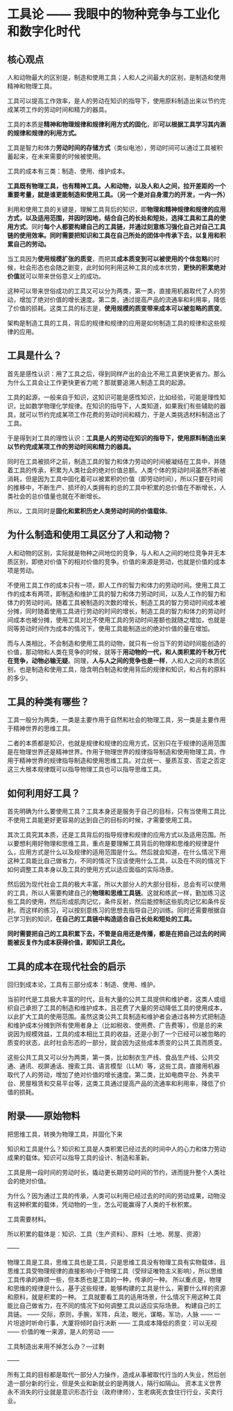# 工具论 —— 我眼中的物种竞争与工业化和数字化时代

## 核心观点

人和动物最大的区别是，制造和使用工具；人和人之间最大的区别，是制造和使用精神和物理工具。

工具可以提高工作效率，是人的劳动在知识的指导下，使用原料制造出来以节约完成某项工作的劳动时间和精力的器具。

工具的本质是**精神和物理规律和规律利用方式的固化**，即**可以根据工具学习其内涵的规律和规律的利用方式。**

工具是智力和体力**劳动时间的存储方式**（类似电池），劳动时间可以通过工具被积蓄起来，在未来需要的时候被使用。

工具的成本有三类：制造、使用、维护成本。

**工具既有物理工具，也有精神工具。人和动物，以及人和人之间，拉开差距的一个重要考量，就是谁更能制造和使用工具。（另一个是对自身潜力的开发，一内一外）**

利用和使用工具的关键是，理解工具背后的知识，即**物理和精神规律和规律的应用方式，以及适用范围，并因时因地，结合自己的长处和短处，选择工具和工具的使用方式**。同时**每个人都要构建自己的工具链，并通过刻意练习强化自己对自己工具链的使用效率。同时需要把知识和工具在自己所处的团体中传承下去，以复用和积累自己的劳动。**

当工具因为**使用规模扩张的质变**，而把其**成本质变到可以被使用的个体忽略**的时候，社会形态也会随之剧变，此时如何利用这种工具的成本优势，**更快的积累绝对价值**就可以带来世俗意义上的成功。

这种可以带来世俗成功的工具又可以分为两类，第一类，直接用机器取代了人的劳动，增加了绝对价值的增长速度。第二类，通过提高产品的流通率和利用率，降低了价值的损耗。这类工具的标志是，**使用规模的质变带来成本可以被忽略的质变**。

架构是制造工具的工具，背后的规律和规律的应用是如何制造工具的规律和这些规律的应用。



## 工具是什么？

首先是感性认识：用了工具之后，得到同样产出的会比不用工具更快更省力。那么为什么工具会让工作更快更省力呢？那就要追溯人制造工具的起源。

工具的起源，一般来自于知识，这知识可能是感性知识，比如经验，可能是理性知识，比如数学物理化学规律。在知识的指导下，人类知道，如果我们有些辅助的器具，就可以节约完成某项工作花费的劳动时间和精力，于是人类挑选材料制造出了工具。

于是得到对工具的理性认识：**工具是人的劳动在知识的指导下，使用原料制造出来以节约完成某项工作的劳动时间和精力的器具。**

同时在工具被损坏之前，制造工具的智力和体力劳动的时间被凝结在工具中，并随着工具的传承，积累为人类社会的绝对价值总额。人类个体的劳动时间虽然不断被消耗，但是因为工具中固化着可以被累积的价值（即劳动时间），所以只要在时间的推移中，不断生产、损坏的人类拥有的总的工具中积累的总价值在不断增长，人类社会的总价值量也就在不断增长。

所以，工具同时是**固化和累积历史人类劳动时间的价值载体**。



## 为什么制造和使用工具区分了人和动物？

人和动物的区别，实际就是物种之间地位的竞争，与人和人之间的地位竞争并无本质区别，即绝对价值下的相对价值的竞争。价值的来源是劳动，也就是价值的成本项是劳动。

不使用工具工作的成本只有一项，即人工作的智力和体力的劳动时间。使用工具工作的成本有两项，即制造和维护工具的智力和体力劳动时间，以及人工作的智力和体力的劳动时间。随着工具被制造的次数的增长，制造工具的智力劳动时间成本被分摊，同时随着使用工具进行劳动的时间的增长，制造工具的智力和体力的劳动时间成本也被分摊，使用工具对比不使用工具的劳动时间差额也就随之增加，也就是同等劳动时间作为成本的情况下，使用工具能制造出的绝对价值的量在增加。

而与人类相比，不会制造和使用工具的动物，就只有一份当下的劳动时间能创造的价值，那动物和人类在竞争的时候，就等于**用动物的一代，和人类积累的千秋万代在竞争，动物必输无疑**。同理，**人与人之间的竞争也是一样**，人和人之间的本质区别，也是制造和使用工具，隐含明白制造和使用背后的规律和知识，和占有的原料的多少。



## 工具的种类有哪些？

工具一般分为两类，一类是主要作用于自然和社会的物理工具，另一类是主要作用于精神世界的思维工具。

二者的本质都是知识，也就是规律和规律的应用方式，区别只在于规律的适用范围是在物理世界还是精神世界。作用于物理世界的规律指导制造和使用物理工具，作用于精神世界的规律指导制造和使用思维工具。对立统一、量质互变、否定之否定这三大根本规律既可以指导物理工具也可以指导思维工具。



## 如何利用好工具？

首先明确为什么要使用工具？工具本身还是服务于自己的目标，只有当使用工具比不使用工具能更好更容易的达到自己的目标的时候，才需要使用工具。

其次工具究其本质，还是工具背后的指导规律和规律的应用方式以及适用范围。所以要想利用好物理和思维工具，重点是要理解工具背后的物理和思维的规律是什么，应用方式是什么以及规律的适用范围是什么。然后就会知道，在什么情况下用这种工具能比自己做省力，不同的情况下应该使用什么工具，以及在不同的情况下如何调整工具本身以及工具的使用方式以适应面临的实际场景。

然后因为现代社会工具的极大丰富，所以大部分人的大部分目标，总会有可以使用的工具，所以人需要构建自己的**物理和思维工具链**。这就和练武一样，勤加练习这些工具的使用，然后形成肌肉记忆，条件反射，然后能控制这些肌肉记忆和条件反射。而这样的练习，可以按刻意练习的思想去指导自己的训练。同时还需要根据自己学习到的知识，**在自己的工具链中构造适合自己长处和短处的工具。**

**同时需要把自己的工具积累下去，不管是自用还是传播，都是在把自己过去的时间能被反复作为成本获得价值，即知识工具化。**



## 工具的成本在现代社会的启示

回归到成本论，工具有三部分成本：制造、使用、维护。

当前时代是工具极大丰富的时代，且有大量的公共工具提供和维护者，这类人或组织自己承担了工具的制造和维护成本，且花费了大量的劳动降低工具的使用成本，以此扩大工具的使用范围。虽然这类公共工具制造和维护者会通过各种方式把制造和维护成本分摊到所有使用者身上（比如税收、使用费、广告费等），但是总的来说因为规模效益，工具的成本相比工具的收益，还是小到了一个已经可以被忽略的质变的状态，此时社会形态的一部分，就会因为这些成本质变的公共工具而质变。

这些公共工具又可以分为两类，第一类，比如制衣生产线、食品生产线、公共交通、通讯、视屏通话、搜索工具、语言模型（LLM）等，这些工具，直接用机器取代了人的劳动，增加了绝对价值的增长速度。第二类，比如电商平台、外卖平台、房屋租赁和交易平台等，这类工具通过提高产品的流通率和利用率，降低了价值的损耗。





## 附录——原始物料

把思维工具，转换为物理工具，并固化下来

知识和工具是什么？知识和工具是人类积累已经过去的时间中人的心力和体力劳动成果的载体。知识可以指导工具的设计、制造和革新。

工具是用一段时间的劳动时长，撬动更长期劳动时间的节约，进而提升整个人类社会的绝对价值。

为什么？因为通过工具的传承，人类可以利用已经过去的时间的劳动成果，动物没有这种积累的载体，凭动物的一生，怎么可能赢得了人类的千秋积累。

工具需要材料。

所以积累的载体是：知识、工具（生产资料）、原料（土地、房屋、资源）

——

物理工具是工具，思维工具也是工具，只是思维工具没有物理工具有实物载体，且思维工具受物理规律的直接影响小于物理工具（受辩证唯物主义影响），所以思维工具传承的麻烦一些，但本质也是工具的一种，传承的一种。
所以重点是，物理和思维的规律是什么，基于这些规律，能够构建的工具是什么，需要什么样的资源和原料，就是积累的一种。
工具就要看工具的适用场景，什么情况下用这种工具能比自己做省力，在不同的情况下如何调整工具以适应实际场景。
构建自己的工具链。
——
交际，原则，手腕，军阵，兵法，眼光，谋略，军功，人脉
——
一片坦途时听命行事，大厦将倾时自行决断
——
工具成本降低的质变：可以无视
——
价值的唯一来源，是人的劳动
——

工具制造出来用不掉怎么办？—过剩

——

所有工具的目标都是取代一部分人力操作，造成从事被取代行当的人失业，然后创造一部分新的行业，但是失业和新就业的是两拨人，隔行如隔山。
资本主义世界永不消失的行业就是意识形态行业（政府律师），生老病死衣食住行行业，买卖行业。
